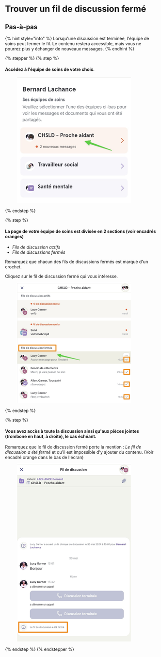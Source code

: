 # Trouver un fil de discussion fermé

## Pas-à-pas

{% hint style="info" %}
Lorsqu'une discussion est terminée, l'équipe de soins peut fermer le fil. Le contenu restera accessible, mais vous ne pourrez plus y échanger de nouveaux messages.
{% endhint %}

{% stepper %}
{% step %}
#### Accédez à l'équipe de soins de votre choix.

<div align="left"><figure><img src="../../.gitbook/assets/trouver-un-fil-de-discussion-ferme-patient - Step 1.jpeg" alt="" width="375"><figcaption></figcaption></figure></div>
{% endstep %}

{% step %}
#### La page de votre équipe de soins est divisée en 2 sections (voir encadrés oranges)

* _Fils de discussion actifs_
* _Fils de discussions fermés_

Remarquez que chacun des fils de discussions fermés est marqué d'un crochet.

Cliquez sur le fil de discussion fermé qui vous intéresse.

<div align="left"><figure><img src="../../.gitbook/assets/trouver-un-fil-de-discussion-ferme-patient - Step 2.jpeg" alt="" width="375"><figcaption></figcaption></figure></div>
{% endstep %}

{% step %}
#### Vous avez accès à toute la discussion ainsi qu'aux pièces jointes (trombone en haut, à droite), le cas échéant.

Remarquez que le fil de discussion fermé porte la mention : _Le fil de discussion a été fermé_ et qu'il est impossible d'y ajouter du contenu. (Voir encadré orange dans le bas de l'écran)

<div align="left"><figure><img src="../../.gitbook/assets/trouver-un-fil-de-discussion-ferme-patient - Step 4.jpeg" alt="" width="375"><figcaption></figcaption></figure></div>
{% endstep %}
{% endstepper %}
